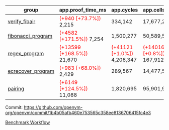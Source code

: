 | group | app.proof_time_ms | app.cycles | app.cells_used | leaf.proof_time_ms | leaf.cycles | leaf.cells_used |
| -- | -- | -- | -- | -- | -- | -- |
| [verify_fibair](https://github.com/openvm-org/openvm/blob/benchmark-results/benchmarks-dispatch/refs/heads/fix/micro_benchmarks/verify_fibair-1b4b05afb460e753565c358ee8136706415fc4e3.md) |<span style='color: red'>(+940 [+73.7%])</span> 2,215 |  334,142 |  17,677,298 |- | - | - |
| [fibonacci_program](https://github.com/openvm-org/openvm/blob/benchmark-results/benchmarks-dispatch/refs/heads/fix/micro_benchmarks/fibonacci-1b4b05afb460e753565c358ee8136706415fc4e3.md) |<span style='color: red'>(+4582 [+171.5%])</span> 7,254 |  1,500,277 |  50,589,567 |- | - | - |
| [regex_program](https://github.com/openvm-org/openvm/blob/benchmark-results/benchmarks-dispatch/refs/heads/fix/micro_benchmarks/regex-1b4b05afb460e753565c358ee8136706415fc4e3.md) |<span style='color: red'>(+13599 [+168.5%])</span> 21,670 | <span style='color: red'>(+41121 [+1.0%])</span> 4,206,347 | <span style='color: red'>(+1401618 [+0.8%])</span> 167,912,770 |- | - | - |
| [ecrecover_program](https://github.com/openvm-org/openvm/blob/benchmark-results/benchmarks-dispatch/refs/heads/fix/micro_benchmarks/ecrecover-1b4b05afb460e753565c358ee8136706415fc4e3.md) |<span style='color: red'>(+983 [+68.0%])</span> 2,429 |  289,567 |  14,477,516 |- | - | - |
| [pairing](https://github.com/openvm-org/openvm/blob/benchmark-results/benchmarks-dispatch/refs/heads/fix/micro_benchmarks/pairing-1b4b05afb460e753565c358ee8136706415fc4e3.md) |<span style='color: red'>(+6149 [+124.5%])</span> 11,088 |  1,820,695 |  95,901,985 |- | - | - |


Commit: https://github.com/openvm-org/openvm/commit/1b4b05afb460e753565c358ee8136706415fc4e3

[Benchmark Workflow](https://github.com/openvm-org/openvm/actions/runs/14631374122)
